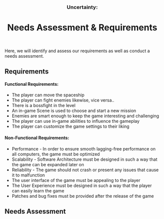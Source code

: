 
<br />
<p align="center">
  
  <h3 align="center">Uncertainty:</h3>

   <h1 align="center"> Needs Assessment & Requirements</h1>
    
  <p h2 align="center">
    <br />
    


Here, we will identify and assess our requirements as well as conduct a needs assessment.



## Requirements  

#### Functional Requirements:  
- The player can move the spaceship
- The player can fight enemies likewise, vice versa..
- There is a bossfight in the level
- An in-game Scene is used to choose and start a new mission
- Enemies are smart enough to keep the game interesting and challenging 
- The player can use in-game abilities to influence the gameplay 
- The player can customize the game settings to their liking

#### Non-Functional Requirements:  
- Performance - In order to ensure smooth lagging-free performance on all computers, the game must be optimized
- Scalability - Software Architecture must be designed in such a way that the game can be expanded later on 
- Reliability - The game should not crash or present any issues that cause it to malfunction
- The user interface of the game must be appealing to the player
- The User Experience must be designed in such a way that the player can easily learn the game 
- Patches and bug fixes must be provided after the release of the game


## Needs Assessment  

